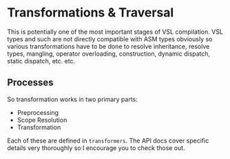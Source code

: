 # Transformations & Traversal

This is potentially one of the most important stages of VSL compilation. VSL
types and such are not directly compatible with ASM types obviously so various
transformations have to be done to resolve inheritance, resolve types, mangling,
operator overloading, construction, dynamic dispatch, static dispatch, etc. etc.

## Processes

So transformation works in two primary parts:

 - Preprocessing
 - Scope Resolution 
 - Transformation

Each of these are defined in `transformers`. The API docs cover specific details
very thoroughly so I encourage you to check those out.
